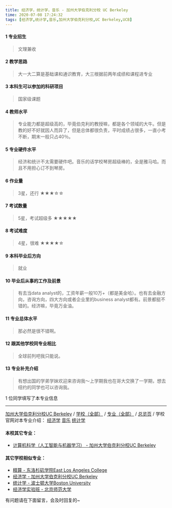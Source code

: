 ```yaml
---
title: 经济学，统计学，音乐 - 加州大学伯克利分校 UC Berkeley
time: 2020-07-08 17:24:32
tags: [经济学,统计学,音乐,加州大学伯克利分校,UC Berkeley,UCB]
---
```

#### 1 专业招生
> 文理兼收


#### 2 教学思路
> 大一大二算是基础课和通识教育，大三根据前两年成绩和课程进专业


#### 3 本科生可以参加的科研项目
>  国家级课题


#### 4 教师水平
> 专业能力都是超级高的，毕竟伯克利的教授嘛，都是各个领域的大牛。但是教的好不好就因人而异了，但是总体都很负责，平时成绩占很多，一直小考不断，期末一般只占40％。


#### 5 专业硬件水平
> 经济和统计不太需要硬件吧。音乐的话学校琴房超级棒的，全是雅马哈。而且不用担心订不到琴房。


#### 6 作业量
> 3星，还行
★★★☆☆


#### 7 考试数量
> 5星，考试超级多
★★★★★


#### 8 考试难度
> 4星，很难
★★★★☆


#### 9 本科毕业后方向
> 就业


#### 10 毕业后从事的工作及前景
> 有去当data analyst的，工资年薪一般10万+（都是美金哈）。也有去金融方向，咨询方向，四大方向或者企业里的business analyst都有。前景都挺不错的。经济嘛，毕竟万金油。


#### 11 专业总体水平
> 那必然是很不错啊。


#### 12 跟其他学校同专业相比
> 全球前列吧我只能说。


#### 13 专业补充介绍
> 有想出国的学弟学妹欢迎来咨询我～上学期我也在哥大交换了一学期，想去纽约的同学也可以咨询我。

1 位同学填写了本专业信息
***
[加州大学伯克利分校UC Berkeley](https://univgo.github.io/2020/07/08/加州大学伯克利分校%20University%20of%20California,%20Berkeley) / [学校（全部）](https://univgo.github.io/2020/07/08/3efa6bcca419) / [专业（全部）](https://univgo.github.io/2020/07/08/2d4c6d3552c2) / [总览页](https://univgo.github.io/2020/07/08/445daeb4fa00) / 
学校官网对本专业介绍：
[经济学](https://www.econ.berkeley.edu/undergrad)
[音乐](http://music.berkeley.edu/academic-programs/undergraduate-degree-program/major-program/)
[统计学](http://statistics.berkeley.edu/programs/undergrad/major)

#### 本校其它专业：
- [计算机科学（人工智能与机器学习） - 加州大学伯克利分校UC Berkeley](https://univgo.github.io/2020/07/08/5bcaa17993d3)

#### 其它学校相似专业：
- [精算 - 东洛杉矶学院East Los Angeles College](https://univgo.github.io/2020/07/08/9160b4c65599) 
- [经济学 - 加州大学伯克利分校UC Berkeley](https://univgo.github.io/2020/07/08/6f5d585bf003) 
- [统计学 - 波士顿大学Boston University](https://univgo.github.io/2020/07/08/e7ef8e1d323a) 
- [经济学实验班 - 北京师范大学](https://univgo.github.io/2020/07/08/905157b079f8)


有问题请在下面留言，会及时回复的~
